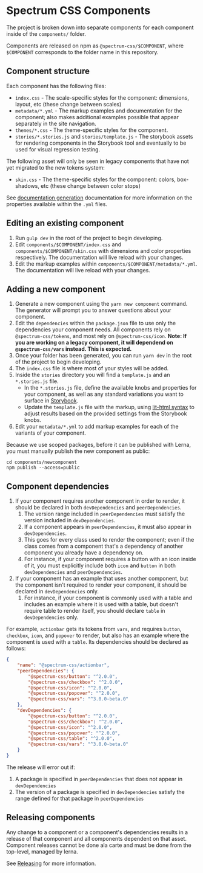 # Spectrum CSS Components

The project is broken down into separate components for each component inside of the `components/` folder.

Components are released on npm as `@spectrum-css/$COMPONENT`, where `$COMPONENT` corresponds to the folder name in this repository.

## Component structure

Each component has the following files:

-   `index.css` - The scale-specific styles for the component: dimensions, layout, etc (these change between scales)
-   `metadata/*.yml` - The markup examples and documentation for the component; also makes additional examples possible that appear separately in the site navigation.
-   `themes/*.css` - The theme-specific styles for the component.
-   `stories/*.stories.js` and `stories/template.js` - The storybook assets for rendering components in the Storybook tool and eventually to be used for visual regression testing.

The following asset will only be seen in legacy components that have not yet migrated to the new tokens system:

-   `skin.css` - The theme-specific styles for the component: colors, box-shadows, etc (these change between color stops)

See [documentation generation](/tools/bundle-builder/docs/README.md) documentation for more information on the properties available within the `.yml` files.

## Editing an existing component

1. Run `gulp dev` in the root of the project to begin developing.
2. Edit `components/$COMPONENT/index.css` and `components/$COMPONENT/skin.css` with dimensions and color properties respectively. The documentation will live reload with your changes.
3. Edit the markup examples within `components/$COMPONENT/metadata/*.yml`. The documentation will live reload with your changes.

## Adding a new component

1. Generate a new component using the `yarn new component` command. The generator will prompt you to answer questions about your component.
2. Edit the `dependencies` within the `package.json` file to use only the dependencies your component needs. All components rely on `@spectrum-css/tokens`, and most rely on `@spectrum-css/icon`. **Note: If you are working on a legacy component, it will dependend on `@spectrum-css/vars` instead. This is expected.**
3. Once your folder has been generated, you can run `yarn dev` in the root of the project to begin developing.
4. The `index.css` file is where most of your styles will be added.
5. Inside the `stories` directory you will find a `template.js` and an `*.stories.js` file.
    - In the `*.stories.js` file, define the available knobs and properties for your component, as well as any standard variations you want to surface in [Storybook](https://storybook.js.org/docs/react/writing-stories/introduction).
    - Update the `template.js` file with the markup, using [lit-html syntax](https://lit.dev/docs/templates/overview/) to adjust results based on the provided settings from the Storybook knobs.
6. Edit your `metadata/*.yml` to add markup examples for each of the variants of your component.

Because we use scoped packages, before it can be published with Lerna, you must manually publish the new component as public:

```shell
cd components/newcomponent
npm publish --access=public
```

## Component dependencies

1. If your component requires another component in order to render, it should be declared in both `devDependencies` and `peerDependencies`.
    1. The version range included in `peerDependencies` must satisfy the version included in `devDependencies`.
    2. If a component appears in `peerDependencies`, it must also appear in `devDependencies`.
    3. This goes for every class used to render the component; even if the class comes from a component that's a dependency of another component you already have a dependency on.
    4. For instance, if your component requires a button with an icon inside of it, you must explicitly include both `icon` and `button` in both `devDependencies` and `peerDependencies`.
2. If your component has an example that uses another component, but the component isn't required to render your component, it should be declared in `devDependencies` only.
    1. For instance, if your component is commonly used with a table and includes an example where it is used with a table, but doesn't require table to render itself, you should declare `table` in `devDependencies` only.

For example, `actionbar` gets its tokens from `vars`, and requires `button`, `checkbox`, `icon`, and `popover` to render, but also has an example where the component is used with a `table`. Its dependencies should be declared as follows:

```json
{
    "name": "@spectrum-css/actionbar",
    "peerDependencies": {
        "@spectrum-css/button": "^2.0.0",
        "@spectrum-css/checkbox": "^2.0.0",
        "@spectrum-css/icon": "^2.0.0",
        "@spectrum-css/popover": "^2.0.0",
        "@spectrum-css/vars": "^3.0.0-beta.0"
    },
    "devDependencies": {
        "@spectrum-css/button": "^2.0.0",
        "@spectrum-css/checkbox": "^2.0.0",
        "@spectrum-css/icon": "^2.0.0",
        "@spectrum-css/popover": "^2.0.0",
        "@spectrum-css/table": "^2.0.0",
        "@spectrum-css/vars": "^3.0.0-beta.0"
    }
}
```

The release will error out if:

1. A package is specified in `peerDependencies` that does not appear in `devDependencies`
2. The version of a package is specified in `devDependencies` satisfy the range defined for that package in `peerDependencies`

## Releasing components

Any change to a component or a component's dependencies results in a release of that component and all components dependent on that asset. Component releases cannot be done ala carte and must be done from the top-level, managed by lerna.

See [Releasing](/README.md#Releasing) for more information.
